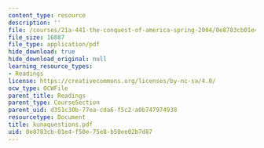 ```yaml
---
content_type: resource
description: ''
file: /courses/21a-441-the-conquest-of-america-spring-2004/0e8783cb01e4f50e75e8b50ee02b7d87_kunaquestions.pdf
file_size: 16887
file_type: application/pdf
hide_download: true
hide_download_original: null
learning_resource_types:
- Readings
license: https://creativecommons.org/licenses/by-nc-sa/4.0/
ocw_type: OCWFile
parent_title: Readings
parent_type: CourseSection
parent_uid: d351c30b-77ea-cda6-f5c2-a0b747974938
resourcetype: Document
title: kunaquestions.pdf
uid: 0e8783cb-01e4-f50e-75e8-b50ee02b7d87
---
```

